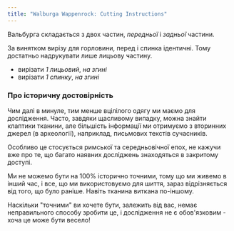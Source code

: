 ```yaml
---
title: "Walburga Wappenrock: Cutting Instructions"
---
```


Вальбурга складається з двох частин, _передньої_ і _задньої_ частини.

<Tip>

За винятком вирізу для горловини, перед і спинка ідентичні. Тому достатньо надрукувати лише лицьову частину.

</Tip>

- вирізати _1 лицьовий_, _на згині_
- вирізати _1 спинку_, _на згині_

### Про історичну достовірність

Чим далі в минуле, тим менше вцілілого одягу ми маємо для дослідження. Часто, завдяки щасливому випадку, можна знайти клаптики тканини, але більшість інформації ми отримуємо з вторинних джерел (в археології), наприклад, письмових текстів сучасників.

Особливо це стосується римської та середньовічної епох, не кажучи вже про те, що багато наявних досліджень знаходяться в закритому доступі.

Ми не можемо бути на 100% історично точними, тому що ми живемо в інший час, і все, що ми використовуємо для шиття, зараз відрізняється від того, що було раніше. Навіть тканина виткана по-іншому.

Наскільки "точними" ви хочете бути, залежить від вас, немає неправильного способу зробити це, і дослідження не є обов'язковим - хоча це може бути весело!
